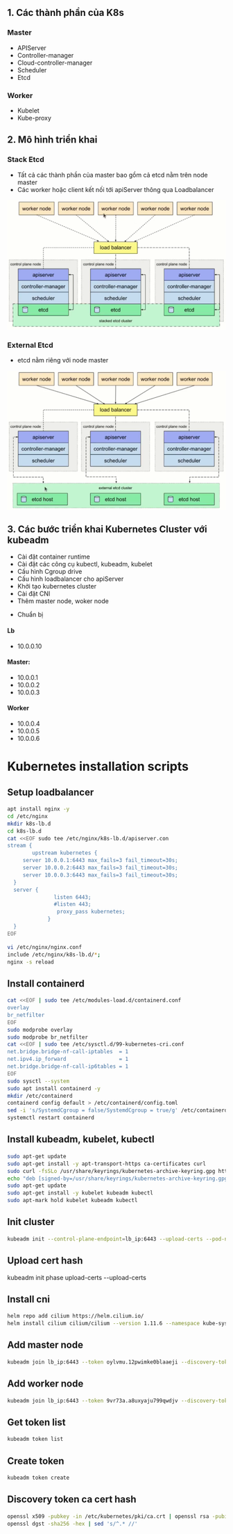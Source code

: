 
## 1. Các thành phần của K8s
### Master
   - APIServer
   - Controller-manager 
   - Cloud-controller-manager
   - Scheduler
   - Etcd
### Worker 
  - Kubelet
  - Kube-proxy
## 2. Mô hình triển khai
### Stack Etcd
  - Tất cả các thành phần của master bao gồm cả etcd nằm trên node master
  -  Các worker hoặc client kết nối tới apiServer thông qua Loadbalancer

  ![](./images/stack-etcd.png)
### External Etcd
  - etcd nằm riêng với node master

![](./images/external-etcd.png)

## 3.  Các bước triển khai Kubernetes Cluster với kubeadm
 - Cài đặt container runtime
 - Cài đặt các công cụ  kubectl, kubeadm, kubelet
 - Cấu hình Cgroup drive
 - Cấu hình loadbalancer cho apiServer
 - Khởi tạo kubernetes cluster
 - Cài đặt CNI
 - Thêm master node, woker node
 
* Chuẩn bị
#### Lb
 - 10.0.0.10
#### Master:
 -  10.0.0.1
 -  10.0.0.2
 -  10.0.0.3
#### Worker
 - 10.0.0.4
 - 10.0.0.5
 - 10.0.0.6

# Kubernetes installation scripts

## Setup loadbalancer
```sh
apt install nginx -y
cd /etc/nginx
mkdir k8s-lb.d
cd k8s-lb.d
cat <<EOF sudo tee /etc/nginx/k8s-lb.d/apiserver.con
stream {
        upstream kubernetes {
     server 10.0.0.1:6443 max_fails=3 fail_timeout=30s;
     server 10.0.0.2:6443 max_fails=3 fail_timeout=30s;
     server 10.0.0.3:6443 max_fails=3 fail_timeout=30s;
  }
  server {
               listen 6443;
               #listen 443;
                proxy_pass kubernetes;
             }
  }
EOF
```

```sh
vi /etc/nginx/nginx.conf
include /etc/nginx/k8s-lb.d/*;
nginx -s reload
```

## Install containerd

```sh
cat <<EOF | sudo tee /etc/modules-load.d/containerd.conf
overlay
br_netfilter
EOF
sudo modprobe overlay
sudo modprobe br_netfilter
cat <<EOF | sudo tee /etc/sysctl.d/99-kubernetes-cri.conf
net.bridge.bridge-nf-call-iptables  = 1
net.ipv4.ip_forward                 = 1
net.bridge.bridge-nf-call-ip6tables = 1
EOF
sudo sysctl --system
sudo apt install containerd -y
mkdir /etc/containerd
containerd config default > /etc/containerd/config.toml
sed -i 's/SystemdCgroup = false/SystemdCgroup = true/g' /etc/containerd/config.toml
systemctl restart containerd
```

## Install kubeadm, kubelet, kubectl

```sh
sudo apt-get update
sudo apt-get install -y apt-transport-https ca-certificates curl
sudo curl -fsSLo /usr/share/keyrings/kubernetes-archive-keyring.gpg https://packages.cloud.google.com/apt/doc/apt-key.gpg
echo "deb [signed-by=/usr/share/keyrings/kubernetes-archive-keyring.gpg] https://apt.kubernetes.io/ kubernetes-xenial main" | sudo tee /etc/apt/sources.list.d/kubernetes.list
sudo apt-get update
sudo apt-get install -y kubelet kubeadm kubectl
sudo apt-mark hold kubelet kubeadm kubectl
```

## Init cluster

```sh
kubeadm init --control-plane-endpoint=lb_ip:6443 --upload-certs --pod-network-cidr=10.0.0.0/8
```
## Upload cert hash
kubeadm init phase upload-certs --upload-certs

## Install cni

```sh
helm repo add cilium https://helm.cilium.io/
helm install cilium cilium/cilium --version 1.11.6 --namespace kube-system
```

## Add master node

```sh
kubeadm join lb_ip:6443 --token oylvmu.12pwimke0blaaeji --discovery-token-ca-cert-hash sha256:303a791ef0bdaeb3a3b54ca80f8f4831dff6d0bb1c43c664d9102c9ec569ef61 --control-plane --certificate-key 3b4da12cd25d1c1e7a47abcb908c73405c4abd5e542f99692d8f1b9d368d307a
```

## Add worker node

```sh
kubeadm join lb_ip:6443 --token 9vr73a.a8uxyaju799qwdjv --discovery-token-ca-cert-hash sha256:7c2e69131a36ae2a042a339b33381c6d0d43887e2de83720eff5359e26aec866
```

## Get token list

```sh
kubeadm token list
```

## Create token

```sh
kubeadm token create
```

## Discovery token ca cert hash

```sh
openssl x509 -pubkey -in /etc/kubernetes/pki/ca.crt | openssl rsa -pubin -outform der 2>/dev/null | \
openssl dgst -sha256 -hex | sed 's/^.* //'
```
